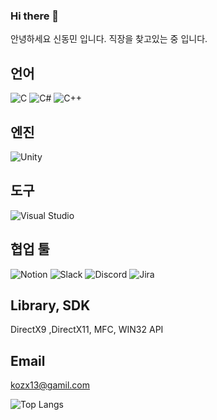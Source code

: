 ### Hi there 👋

안녕하세요 신동민 입니다. 직장을 찾고있는 중 입니다.

## 언어
![C](https://img.shields.io/badge/c-%2300599C.svg?style=for-the-badge&logo=c&logoColor=white) ![C#](https://img.shields.io/badge/c%23-%23239120.svg?style=for-the-badge&logo=csharp&logoColor=white) ![C++](https://img.shields.io/badge/c++-%2300599C.svg?style=for-the-badge&logo=c%2B%2B&logoColor=white)
## 엔진
![Unity](https://img.shields.io/badge/unity-%23000000.svg?style=for-the-badge&logo=unity&logoColor=white)

## 도구
![Visual Studio](https://img.shields.io/badge/Visual%20Studio-5C2D91.svg?style=for-the-badge&logo=visual-studio&logoColor=white) 

## 협업 툴
![Notion](https://img.shields.io/badge/Notion-%23000000.svg?style=for-the-badge&logo=notion&logoColor=white) ![Slack](https://img.shields.io/badge/Slack-4A154B?style=for-the-badge&logo=slack&logoColor=white) ![Discord](https://img.shields.io/badge/Discord-7289DA?style=for-the-badge&logo=discord&logoColor=white) ![Jira](https://img.shields.io/badge/Jira-0052CC?style=for-the-badge&logo=Jira&logoColor=white)

## Library, SDK
DirectX9 ,DirectX11, MFC, WIN32 API

## Email
kozx13@gamil.com


![Top Langs](https://github-readme-stats.vercel.app/api/top-langs/?username=Dongmins11&layout=compact)

<!--
**Dongmins11/Dongmins11** is a ✨ _special_ ✨ repository because its `README.md` (this file) appears on your GitHub profile.

Here are some ideas to get you started:

- 🔭 I’m currently working on ...
- 🌱 I’m currently learning ...
- 👯 I’m looking to collaborate on ...
- 🤔 I’m looking for help with ...
- 💬 Ask me about ...
- 📫 How to reach me: ...
- 😄 Pronouns: ...
- ⚡ Fun fact: ...
-->

